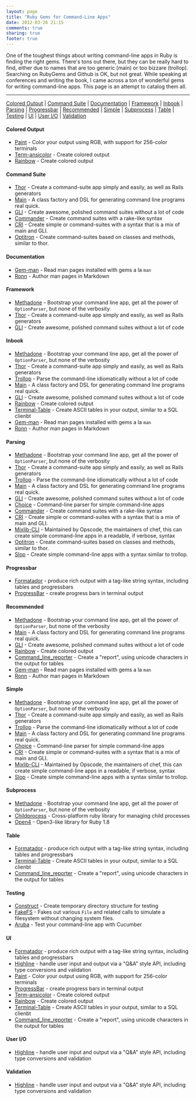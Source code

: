 ```yaml
---
layout: page
title: "Ruby Gems for Command-Line Apps"
date: 2012-03-26 21:15
comments: true
sharing: true
footer: true
---
```

One of the toughest things about writing command-line apps in Ruby is finding the right gems.  There's tons out there, but they
can be really hard to find, either due to names that are too generic (main) or too bizzare (trollop).  Searching on RubyGems and
Github is OK, but not great.  While speaking at conferences and writing the book, I came across a ton of wonderful
gems for writing command-line apps.  This page is an attempt to catalog them all.

----



<a href='#tag-colored_output'>Colored Output</a> | <a href='#tag-command_suite'>Command Suite</a> | <a href='#tag-documentation'>Documentation</a> | <a href='#tag-framework'>Framework</a> | <a href='#tag-inbook'>Inbook</a> | <a href='#tag-parsing'>Parsing</a> | <a href='#tag-progressbar'>Progressbar</a> | <a href='#tag-recommended'>Recommended</a> | <a href='#tag-simple'>Simple</a> | <a href='#tag-subprocess'>Subprocess</a> | <a href='#tag-table'>Table</a> | <a href='#tag-testing'>Testing</a> | <a href='#tag-ui'>UI</a> | <a href='#tag-user_io'>User I/O</a> | <a href='#tag-validation'>Validation</a>


<a name='tag-colored_output'></a>
#### Colored Output
* <a href='https:/github.com/janlelis/paint'>Paint</a> - Color your output using RGB, with support for 256-color terminals
* <a href='https:/github.com/flori/term-ansicolor.git'>Term-ansicolor</a> - Create colored output
* <a href='https://github.com/sickill/rainbow'>Rainbow</a> - Create colored output

<a name='tag-command_suite'></a>
#### Command Suite
* <a href='http://www.github.com/wycats/thor'>Thor</a> - Create a command-suite app simply and easily, as well as Rails generators
* <a href='http://github.com/ahoward/main'>Main</a> - A class factory and DSL for generating command line programs real quick.
* <a href='http://github.com/davetron5000/gli'>GLI</a> - Create awesome, polished command suites without a lot of code
* <a href='https:/github.com/visionmedia/commander'>Commander</a> - Create command suites with a rake-like syntax
* <a href='https:/github.com/ddfreyne/cri'>CRI</a> - Create simple or command-suites with a syntax that is a mix of main and GLI.
* <a href='https:/github.com/joshbuddy/optitron'>Optitron</a> - Create command-suites based on classes and methods, similar to thor.

<a name='tag-documentation'></a>
#### Documentation
* <a href='https://github.com/defunkt/gem-man'>Gem-man</a> - Read man pages installed with gems a la `man`
* <a href='https://github.com/rtomayko/ronn'>Ronn</a> - Author man pages in Markdown

<a name='tag-framework'></a>
#### Framework
* <a href='http://www.github.com/davetron5000/methadone'>Methadone</a> - Bootstrap your command line app, get all the power of `OptionParser`, but none of the verbosity
* <a href='http://www.github.com/wycats/thor'>Thor</a> - Create a command-suite app simply and easily, as well as Rails generators
* <a href='http://github.com/davetron5000/gli'>GLI</a> - Create awesome, polished command suites without a lot of code

<a name='tag-inbook'></a>
#### Inbook
* <a href='http://www.github.com/davetron5000/methadone'>Methadone</a> - Bootstrap your command line app, get all the power of `OptionParser`, but none of the verbosity
* <a href='http://www.github.com/wycats/thor'>Thor</a> - Create a command-suite app simply and easily, as well as Rails generators
* <a href='http://trollop.rubyforge.org'>Trollop</a> - Parse the command-line idiomatically without a lot of code
* <a href='http://github.com/ahoward/main'>Main</a> - A class factory and DSL for generating command line programs real quick.
* <a href='http://github.com/davetron5000/gli'>GLI</a> - Create awesome, polished command suites without a lot of code
* <a href='https://github.com/sickill/rainbow'>Rainbow</a> - Create colored output
* <a href='https://github.com/visionmedia/terminal-table'>Terminal-Table</a> - Create ASCII tables in your output, similar to a SQL clienbt
* <a href='https://github.com/defunkt/gem-man'>Gem-man</a> - Read man pages installed with gems a la `man`
* <a href='https://github.com/rtomayko/ronn'>Ronn</a> - Author man pages in Markdown

<a name='tag-parsing'></a>
#### Parsing
* <a href='http://www.github.com/davetron5000/methadone'>Methadone</a> - Bootstrap your command line app, get all the power of `OptionParser`, but none of the verbosity
* <a href='http://www.github.com/wycats/thor'>Thor</a> - Create a command-suite app simply and easily, as well as Rails generators
* <a href='http://trollop.rubyforge.org'>Trollop</a> - Parse the command-line idiomatically without a lot of code
* <a href='http://github.com/ahoward/main'>Main</a> - A class factory and DSL for generating command line programs real quick.
* <a href='http://github.com/davetron5000/gli'>GLI</a> - Create awesome, polished command suites without a lot of code
* <a href='https:/github.com/defunkt/choice'>Choice</a> - Command-line parser for simple command-line apps
* <a href='https:/github.com/visionmedia/commander'>Commander</a> - Create command suites with a rake-like syntax
* <a href='https:/github.com/ddfreyne/cri'>CRI</a> - Create simple or command-suites with a syntax that is a mix of main and GLI.
* <a href='https:/github.com/opscode/mixlib-cli'>Mixlib-CLI</a> - Maintained by Opscode, the maintainers of chef, this can create simple command-line apps in a readable, if verbose, syntax
* <a href='https:/github.com/joshbuddy/optitron'>Optitron</a> - Create command-suites based on classes and methods, similar to thor.
* <a href='https:/github.com/injekt/slop'>Slop</a> - Create simple command-line apps with a syntax similar to trollop.

<a name='tag-progressbar'></a>
#### Progressbar
* <a href='https:/github.com/geemus/formatador'>Formatador</a> - produce rich output with a tag-like string syntax, including tables and progressbars
* <a href='https:/github.com/paul/progress_bar'>ProgressBar</a> - create progress bars in terminal output

<a name='tag-recommended'></a>
#### Recommended
* <a href='http://www.github.com/davetron5000/methadone'>Methadone</a> - Bootstrap your command line app, get all the power of `OptionParser`, but none of the verbosity
* <a href='http://github.com/ahoward/main'>Main</a> - A class factory and DSL for generating command line programs real quick.
* <a href='http://github.com/davetron5000/gli'>GLI</a> - Create awesome, polished command suites without a lot of code
* <a href='https://github.com/sickill/rainbow'>Rainbow</a> - Create colored output
* <a href='https://github.com/wbailey/command_line_reporter'>Command_line_reporter</a> - Create a "report", using unicode characters in the output for tables
* <a href='https://github.com/defunkt/gem-man'>Gem-man</a> - Read man pages installed with gems a la `man`
* <a href='https://github.com/rtomayko/ronn'>Ronn</a> - Author man pages in Markdown

<a name='tag-simple'></a>
#### Simple
* <a href='http://www.github.com/davetron5000/methadone'>Methadone</a> - Bootstrap your command line app, get all the power of `OptionParser`, but none of the verbosity
* <a href='http://www.github.com/wycats/thor'>Thor</a> - Create a command-suite app simply and easily, as well as Rails generators
* <a href='http://trollop.rubyforge.org'>Trollop</a> - Parse the command-line idiomatically without a lot of code
* <a href='http://github.com/ahoward/main'>Main</a> - A class factory and DSL for generating command line programs real quick.
* <a href='https:/github.com/defunkt/choice'>Choice</a> - Command-line parser for simple command-line apps
* <a href='https:/github.com/ddfreyne/cri'>CRI</a> - Create simple or command-suites with a syntax that is a mix of main and GLI.
* <a href='https:/github.com/opscode/mixlib-cli'>Mixlib-CLI</a> - Maintained by Opscode, the maintainers of chef, this can create simple command-line apps in a readable, if verbose, syntax
* <a href='https:/github.com/injekt/slop'>Slop</a> - Create simple command-line apps with a syntax similar to trollop.

<a name='tag-subprocess'></a>
#### Subprocess
* <a href='http://www.github.com/davetron5000/methadone'>Methadone</a> - Bootstrap your command line app, get all the power of `OptionParser`, but none of the verbosity
* <a href='https://github.com/jarib/childprocess'>Childprocess</a> - Cross-platform ruby library for managing child processes
* <a href='https://github.com/ahoward/open4'>Open4</a> - Open3-like library for Ruby 1.8

<a name='tag-table'></a>
#### Table
* <a href='https:/github.com/geemus/formatador'>Formatador</a> - produce rich output with a tag-like string syntax, including tables and progressbars
* <a href='https://github.com/visionmedia/terminal-table'>Terminal-Table</a> - Create ASCII tables in your output, similar to a SQL clienbt
* <a href='https://github.com/wbailey/command_line_reporter'>Command_line_reporter</a> - Create a "report", using unicode characters in the output for tables

<a name='tag-testing'></a>
#### Testing
* <a href='https:/github.com/devver/construct'>Construct</a> - Create temporary directory structure for testing
* <a href='https:/github.com/defunkt/fakefs'>FakeFS</a> - Fakes out various `File` and related calls to simulate a filesystem without changing system files.
* <a href='https://github.com/cucumber/aruba'>Aruba</a> - Test your command-line app with Cucumber

<a name='tag-ui'></a>
#### UI
* <a href='https:/github.com/geemus/formatador'>Formatador</a> - produce rich output with a tag-like string syntax, including tables and progressbars
* <a href='https:/github.com/JEG2/highline'>Highline</a> - handle user input and output via a "Q&A" style API, including type conversions and validation
* <a href='https:/github.com/janlelis/paint'>Paint</a> - Color your output using RGB, with support for 256-color terminals
* <a href='https:/github.com/paul/progress_bar'>ProgressBar</a> - create progress bars in terminal output
* <a href='https:/github.com/flori/term-ansicolor.git'>Term-ansicolor</a> - Create colored output
* <a href='https://github.com/sickill/rainbow'>Rainbow</a> - Create colored output
* <a href='https://github.com/visionmedia/terminal-table'>Terminal-Table</a> - Create ASCII tables in your output, similar to a SQL clienbt
* <a href='https://github.com/wbailey/command_line_reporter'>Command_line_reporter</a> - Create a "report", using unicode characters in the output for tables

<a name='tag-user_io'></a>
#### User I/O
* <a href='https:/github.com/JEG2/highline'>Highline</a> - handle user input and output via a "Q&A" style API, including type conversions and validation

<a name='tag-validation'></a>
#### Validation
* <a href='https:/github.com/JEG2/highline'>Highline</a> - handle user input and output via a "Q&A" style API, including type conversions and validation
